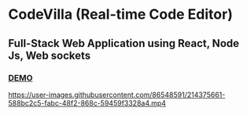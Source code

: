 # CodeVilla (Real-time Code Editor)
## Full-Stack Web Application using React, Node Js, Web sockets

### [DEMO](https://codevilla.onrender.com/)

https://user-images.githubusercontent.com/86548591/214375661-588bc2c5-fabc-48f2-868c-59459f3328a4.mp4
